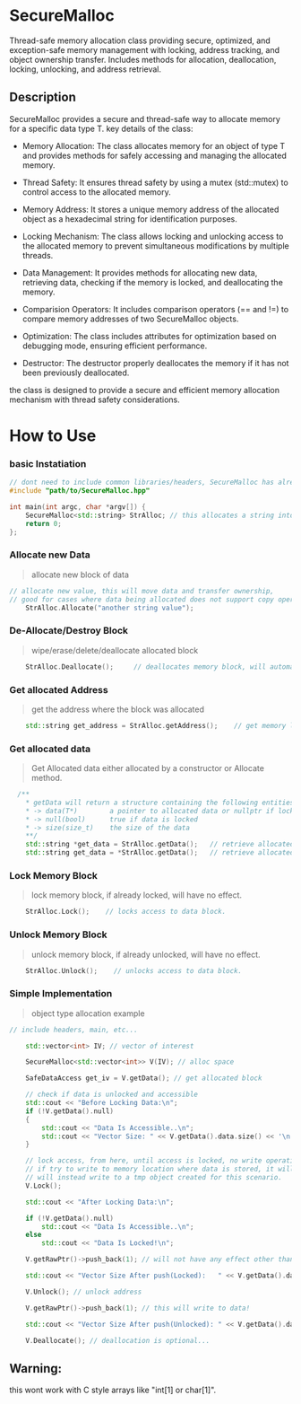 # SecureMalloc
Thread-safe memory allocation class providing secure, optimized, and exception-safe memory management with locking, address tracking, and object ownership transfer. Includes methods for allocation, deallocation, locking, unlocking, and address retrieval.


## Description
SecureMalloc provides a secure and thread-safe way to allocate memory for a specific data type T. key details of the class:

* Memory Allocation: The class allocates memory for an object of type T and provides methods for safely accessing and managing the allocated memory.

* Thread Safety: It ensures thread safety by using a mutex (std::mutex) to control access to the allocated memory.

* Memory Address: It stores a unique memory address of the allocated object as a hexadecimal string for identification purposes.

* Locking Mechanism: The class allows locking and unlocking access to the allocated memory to prevent simultaneous modifications by multiple threads.

* Data Management: It provides methods for allocating new data, retrieving data, checking if the memory is locked, and deallocating the memory.

* Comparision Operators: It includes comparison operators (== and !=) to compare memory addresses of two SecureMalloc objects.

* Optimization: The class includes attributes for optimization based on debugging mode, ensuring efficient performance.

* Destructor: The destructor properly deallocates the memory if it has not been previously deallocated.

the class is designed to provide a secure and efficient memory allocation mechanism with thread safety considerations.

# How to Use

### basic Instatiation

```cpp
// dont need to include common libraries/headers, SecureMalloc has already access to most of them.
#include "path/to/SecureMalloc.hpp"

int main(int argc, char *argv[]) {
    SecureMalloc<std::string> StrAlloc; // this allocates a string into memory.
    return 0;
};
```

### Allocate new Data
> allocate new block of data
```cpp
// allocate new value, this will move data and transfer ownership,
// good for cases where data being allocated does not support copy operations
    StrAlloc.Allocate("another string value");
```

### De-Allocate/Destroy Block
> wipe/erase/delete/deallocate allocated block
```cpp
    StrAlloc.Deallocate();     // deallocates memory block, will automatically call allocated object destructor.
```


### Get allocated Address
> get the address where the block was allocated

```cpp
    std::string get_address = StrAlloc.getAddress();    // get memory location where object/data is stored. You should use direct initialization.
```

### Get allocated data
> Get Allocated data either allocated by a constructor or Allocate method.
```cpp
  /**
    * getData will return a structure containing the following entities:
    * -> data(T*)        a pointer to allocated data or nullptr if locked
    * -> null(bool)      true if data is locked
    * -> size(size_t)    the size of the data
    **/
    std::string *get_data = StrAlloc.getData();   // retrieve allocated data with read-write access, returns a pointer to the data
    std::string get_data = *StrAlloc.getData();   // retrieve allocated data with read-only access, data itself.
```

### Lock Memory Block
> lock memory block, if already locked, will have no effect.
```cpp
    StrAlloc.Lock();    // locks access to data block.
```

### Unlock Memory Block
> unlock memory block, if already unlocked, will have no effect.
```cpp
    StrAlloc.Unlock();    // unlocks access to data block.
```

### Simple Implementation
> object type allocation example
```cpp
// include headers, main, etc...

    std::vector<int> IV; // vector of interest

    SecureMalloc<std::vector<int>> V(IV); // alloc space

    SafeDataAccess get_iv = V.getData(); // get allocated block

    // check if data is unlocked and accessible
    std::cout << "Before Locking Data:\n";
    if (!V.getData().null)
    {
        std::cout << "Data Is Accessible..\n";
        std::cout << "Vector Size: " << V.getData().data.size() << '\n';
    }

    // lock access, from here, until access is locked, no write operations will have effect
    // if try to write to memory location where data is stored, it will not raise any error, but
    // will instead write to a tmp object created for this scenario.
    V.Lock();

    std::cout << "After Locking Data:\n";

    if (!V.getData().null)
        std::cout << "Data Is Accessible..\n";
    else
        std::cout << "Data Is Locked!\n";

    V.getRawPtr()->push_back(1); // will not have any effect other than writing to a tmp object(T)

    std::cout << "Vector Size After push(Locked):   " << V.getData().data.size() << '\n';

    V.Unlock(); // unlock address

    V.getRawPtr()->push_back(1); // this will write to data!

    std::cout << "Vector Size After push(Unlocked): " << V.getData().data.size() << '\n';

    V.Deallocate(); // deallocation is optional...
```

## Warning:

this wont work with C style arrays like "int[1] or char[1]".
